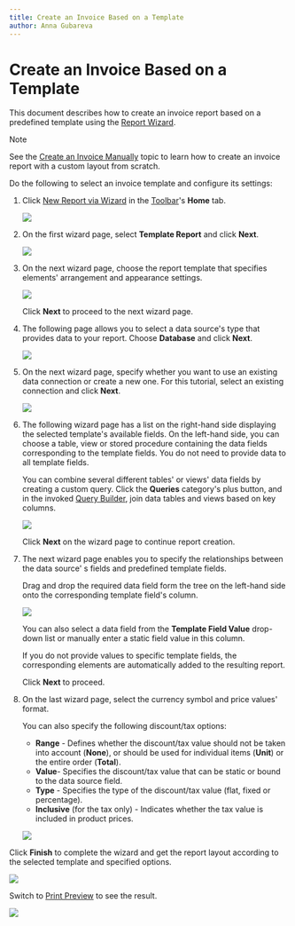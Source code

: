```yaml
---
title: Create an Invoice Based on a Template
author: Anna Gubareva
---
```

# Create an Invoice Based on a Template

This document describes how to create an invoice report based on a predefined template using the [Report Wizard](../report-designer-tools/report-wizard.md).

> [!Note]
> See the [Create an Invoice Manually](create-an-invoice-manually.md) topic to learn how to create an invoice report with a custom layout from scratch.

Do the following to select an invoice template and configure its settings:

1. Click [New Report via Wizard](../add-new-reports.md) in the [Toolbar](../report-designer-tools/toolbar.md)'s **Home** tab.

    ![](../../../../images/eurd-win-press-new-report-via-wizard.png)

2. On the first wizard page, select **Template Report** and click **Next**.
	
	![](../../../../images/eurd-win-invoice-wizard-template-report.png)

3. On the next wizard page, choose the report template that specifies elements' arrangement and appearance settings.
	
	![](../../../../images/eurd-win-invoice-wizard-select-template.png)
	
	Click **Next** to proceed to the next wizard page.

4. The following page allows you to select a data source's type that provides data to your report. Choose **Database** and click **Next**.
	
	![](../../../../images/eurd-win-invoice-wizard-select-data-source-type.png)

5. On the next wizard page, specify whether you want to use an existing data connection or create a new one. For this tutorial, select an existing connection and click **Next**.
	
	![](../../../../images/eurd-win-invoice-wizard-select-data-connection.png)

6. The following wizard page has a list on the right-hand side displaying the selected template's available fields. On the left-hand side, you can choose a table, view or stored procedure containing the data fields corresponding to the template fields. You do not need to provide data to all template fields.
	
	You can combine several different tables' or views' data fields by creating a custom query. Click the **Queries** category's plus button, and in the invoked [Query Builder](../report-designer-tools/query-builder.md), join data tables and views based on key columns.
	
	![](../../../../images/eurd-win-invoice-wizard-create-query.png)
	
	Click **Next** on the wizard page to continue report creation.

7. The next wizard page enables you to specify the relationships between the data source' s fields and predefined template fields.
	
	Drag and drop the required data field form the tree on the left-hand side onto the corresponding template field's column.
	
	![](../../../../images/eurd-win-invoice-wizard-map-fields.png)
	
	You can also select a data field from the **Template Field Value** drop-down list or manually enter a static field value in this column.
	
	If you do not provide values to specific template fields, the corresponding elements are automatically added to the resulting report.
	
	Click **Next** to proceed.

8. On the last wizard page, select the currency symbol and price values' format.
	
	You can also specify the following discount/tax options:
	
	* **Range** - Defines whether the discount/tax value should not be taken into account (**None**), or should be used for individual items (**Unit**) or the entire order (**Total**).
	* **Value**- Specifies the discount/tax value that can be static or bound to the data source field.
	* **Type** - Specifies the type of the discount/tax value (flat, fixed or percentage).
	* **Inclusive** (for the tax only) - Indicates whether the tax value is included in product prices.
	
	![](../../../../images/eurd-win-invoice-wizard-specify-template-options.png)

Click **Finish** to complete the wizard and get the report layout according to the selected template and specified options.

![](../../../../images/eurd-win-invoice-wizard-result-layout.png)

Switch to [Print Preview](../preview-print-and-export-reports.md) to see the result.

![](../../../../images/eurd-win-invoice-wizard-result-in-preview.png)